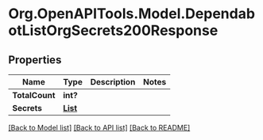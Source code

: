 # Org.OpenAPITools.Model.DependabotListOrgSecrets200Response

## Properties

Name | Type | Description | Notes
------------ | ------------- | ------------- | -------------
**TotalCount** | **int?** |  | 
**Secrets** | [**List<DependabotSecretForAnOrganization>**](DependabotSecretForAnOrganization.md) |  | 

[[Back to Model list]](../README.md#documentation-for-models) [[Back to API list]](../README.md#documentation-for-api-endpoints) [[Back to README]](../README.md)

